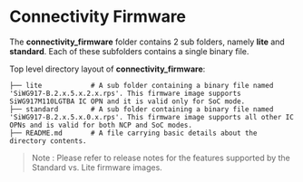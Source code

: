 # Connectivity Firmware 

The **connectivity_firmware** folder contains 2 sub folders, namely **lite** and **standard**. Each of these subfolders contains a single binary file. 

Top level directory layout of **connectivity_firmware**:

    ├── lite            # A sub folder containing a binary file named 'SiWG917-B.2.x.5.x.2.x.rps'. This firmware image supports SiWG917M110LGTBA IC OPN and it is valid only for SoC mode. 
    ├── standard        # A sub folder containing a binary file named 'SiWG917-B.2.x.5.x.0.x.rps'. This firmware image supports all other IC OPNs and is valid for both NCP and SoC modes.
    ├── README.md       # A file carrying basic details about the directory contents.
       
> Note : 
> Please refer to release notes for the features supported by the Standard vs. Lite firmware images.
 
